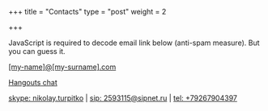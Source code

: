 +++
title = "Contacts"
type = "post"
weight = 2

+++

<noscript>
JavaScript is required to decode email link below (anti-spam measure).
But you can guess it.
</noscript>

[[my-name]@[my-surname].com](mailto:avxbynl[at]ghecvgxb[dot]pbz)

<form method="POST"
      action="https://formspree.io/avxbynl[at]ghecvgxb[dot]pbz"
      class="jsonly"
      style="display:none">
    <input type="hidden" name="_subject" value="[nikolay.turpitko.com]" />
    <input type="hidden" name="_format" value="plain" />
    <input type="text" name="_gotcha" style="display:none" />
    <input type="text" name="name" placeholder="Your name">
    <input type="email" name="email" placeholder="Your email">
    <textarea name="message" placeholder="Your message"></textarea>
    <button type="submit">Send email</button>
</form>

[Hangouts chat](https://hangouts.google.com/chat/person/118256930792891720434)

<script src="https://apis.google.com/js/platform.js" async defer></script>
<div class="jsonly" style="display: none">
    <g:hangout
        render="createhangout"
        invites="[{id:'118256930792891720434', invite_type:'PROFILE'}]">
    </g:hangout>
</div>

[skype: nikolay.turpitko](skype:nikolay.turpitko?call) |
[sip: 2593115@sipnet.ru](sip:2593115@sipnet.ru) |
[tel: +79267904397](tel:+79267904397)
